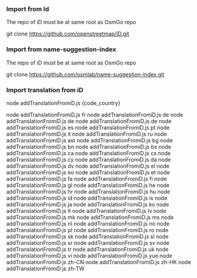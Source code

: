 ### Import from Id
The repo of iD must be at same root as OsmGo repo

git clone https://github.com/openstreetmap/iD.git

### Import from name-suggestion-index
The repo of iD must be at same root as OsmGo repo

git clone https://github.com/osmlab/name-suggestion-index.git


### Import translation  from iD
node addTranslationFromiD.js {code_country}

node addTranslationFromiD.js fr
node addTranslationFromiD.js de
node addTranslationFromiD.js de
node addTranslationFromiD.js de
node addTranslationFromiD.js es
node addTranslationFromiD.js pt
node addTranslationFromiD.js it
node addTranslationFromiD.js ru
node addTranslationFromiD.js ast
node addTranslationFromiD.js bg
node addTranslationFromiD.js bn
node addTranslationFromiD.js bs
node addTranslationFromiD.js ca
node addTranslationFromiD.js cs
node addTranslationFromiD.js cy
node addTranslationFromiD.js da
node addTranslationFromiD.js dv
node addTranslationFromiD.js el
node addTranslationFromiD.js eo
node addTranslationFromiD.js et
node addTranslationFromiD.js fa
node addTranslationFromiD.js fi
node addTranslationFromiD.js gl
node addTranslationFromiD.js he
node addTranslationFromiD.js hr
node addTranslationFromiD.js hu
node addTranslationFromiD.js id
node addTranslationFromiD.js is
node addTranslationFromiD.js ja
node addTranslationFromiD.js ko
node addTranslationFromiD.js lt
node addTranslationFromiD.js lv
node addTranslationFromiD.js mk
node addTranslationFromiD.js ms
node addTranslationFromiD.js nl
node addTranslationFromiD.js no
node addTranslationFromiD.js pl
node addTranslationFromiD.js ro
node addTranslationFromiD.js sk
node addTranslationFromiD.js sl
node addTranslationFromiD.js sr
node addTranslationFromiD.js sv
node addTranslationFromiD.js tr
node addTranslationFromiD.js uk
node addTranslationFromiD.js vi
node addTranslationFromiD.js yue
node addTranslationFromiD.js zh-CN
node addTranslationFromiD.js zh-HK
node addTranslationFromiD.js zh-TW